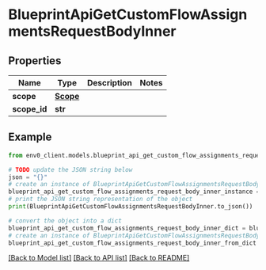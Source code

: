 # BlueprintApiGetCustomFlowAssignmentsRequestBodyInner


## Properties

Name | Type | Description | Notes
------------ | ------------- | ------------- | -------------
**scope** | [**Scope**](Scope.md) |  | 
**scope_id** | **str** |  | 

## Example

```python
from env0_client.models.blueprint_api_get_custom_flow_assignments_request_body_inner import BlueprintApiGetCustomFlowAssignmentsRequestBodyInner

# TODO update the JSON string below
json = "{}"
# create an instance of BlueprintApiGetCustomFlowAssignmentsRequestBodyInner from a JSON string
blueprint_api_get_custom_flow_assignments_request_body_inner_instance = BlueprintApiGetCustomFlowAssignmentsRequestBodyInner.from_json(json)
# print the JSON string representation of the object
print(BlueprintApiGetCustomFlowAssignmentsRequestBodyInner.to_json())

# convert the object into a dict
blueprint_api_get_custom_flow_assignments_request_body_inner_dict = blueprint_api_get_custom_flow_assignments_request_body_inner_instance.to_dict()
# create an instance of BlueprintApiGetCustomFlowAssignmentsRequestBodyInner from a dict
blueprint_api_get_custom_flow_assignments_request_body_inner_from_dict = BlueprintApiGetCustomFlowAssignmentsRequestBodyInner.from_dict(blueprint_api_get_custom_flow_assignments_request_body_inner_dict)
```
[[Back to Model list]](../README.md#documentation-for-models) [[Back to API list]](../README.md#documentation-for-api-endpoints) [[Back to README]](../README.md)



